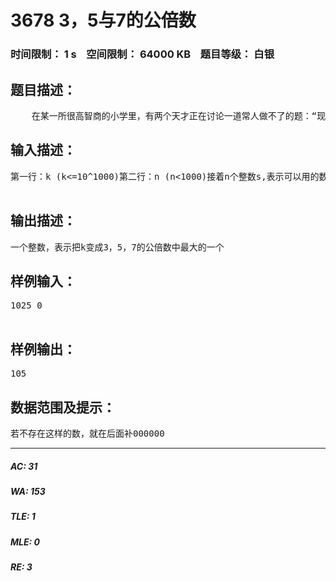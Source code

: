 # 3678 3，5与7的公倍数   
### 时间限制： 1 s&nbsp;&nbsp;&nbsp;&nbsp;空间限制： 64000 KB&nbsp;&nbsp;&nbsp;&nbsp;题目等级： 白银  
## 题目描述：  

<pre>
    在某一所很高智商的小学里，有两个天才正在讨论一道常人做不了的题：“现在给你一个数，k。现在给你n个整数。现在你可以在k的末尾任意加上这n的整数中的一个（不可以不加）。问：是否可以把k变成3，5，7的公倍数！”
</pre>
  
  
## 输入描述：  

<pre>
第一行：k (k<=10^1000)第二行：n (n<1000)接着n个整数s,表示可以用的数字(1<=s<=10^5)  

</pre>
  
  
## 输出描述：  

<pre>
一个整数，表示把k变成3，5，7的公倍数中最大的一个
</pre>
  
  
## 样例输入：  

<pre>
1025 0  

</pre>
  
  
## 样例输出：  

<pre>
105
</pre>
  
  
## 数据范围及提示：  

<pre>
若不存在这样的数，就在后面补000000
</pre>
  
  
***  

##### AC: 31  
##### WA: 153  
##### TLE: 1  
##### MLE: 0  
##### RE: 3  
